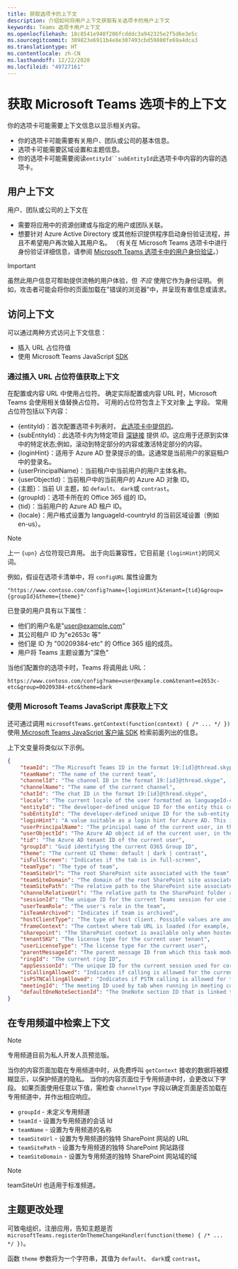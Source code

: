 ```yaml
---
title: 获取选项卡的上下文
description: 介绍如何将用户上下文获取有关选项卡的用户上下文
keywords: Teams 选项卡用户上下文
ms.openlocfilehash: 18c8541e948f206fcdddc3a942325e2f5d6e3e5c
ms.sourcegitcommit: 309823e6911b4e8e307493cbd59880fe69a4dca3
ms.translationtype: HT
ms.contentlocale: zh-CN
ms.lasthandoff: 12/22/2020
ms.locfileid: "49727161"
---
```

# <a name="get-context-for-your-microsoft-teams-tab"></a>获取 Microsoft Teams 选项卡的上下文

你的选项卡可能需要上下文信息以显示相关内容。

* 你的选项卡可能需要有关用户、团队或公司的基本信息。
* 选项卡可能需要区域设置和主题信息。
* 你的选项卡可能需要阅读`entityId``subEntityId`此选项卡中内容的内容的选项卡。

## <a name="user-context"></a>用户上下文

用户、团队或公司的上下文在

* 需要将应用中的资源创建或与指定的用户或团队关联。
* 想要针对 Azure Active Directory 或其他标识提供程序启动身份验证流程，并且不希望用户再次输入其用户名。 （有关在 Microsoft Teams 选项卡中进行身份验证详细信息，请参阅 [Microsoft Teams 选项卡中的用户身份验证](~/concepts/authentication/authentication.md)。）

> [!IMPORTANT]
> 虽然此用户信息可帮助提供流畅的用户体验，但 *不应* 使用它作为身份证明。 例如，攻击者可能会将你的页面加载在"错误的浏览器"中，并呈现有害信息或请求。

## <a name="accessing-context"></a>访问上下文

可以通过两种方式访问上下文信息：

* 插入 URL 占位符值
* 使用 Microsoft Teams JavaScript [SDK](/javascript/api/overview/msteams-client)

### <a name="getting-context-by-inserting-url-placeholder-values"></a>通过插入 URL 占位符值获取上下文

在配置或内容 URL 中使用占位符。 确定实际配置或内容 URL 时，Microsoft Teams 会使用相关值替换占位符。 可用的占位符包含上下文对象 [上](/javascript/api/@microsoft/teams-js/microsoftteams.context?view=msteams-client-js-latest&preserve-view=true) 字段。 常用占位符包括以下内容：

* {entityId}：首次配置选项卡列表时， [此选项卡中提供的](~/tabs/how-to/create-tab-pages/configuration-page.md)。
* {subEntityId}：此选项卡内为特定项目 [深链接](~/concepts/build-and-test/deep-links.md) 提供 _ID_。这应用于还原到实体中的特定状态;例如，滚动到特定部分的内容或激活特定部分的内容。
* {loginHint}：适用于 Azure AD 登录提示的值。这通常是当前用户的家庭租户中的登录名。
* {userPrincipalName}：当前租户中当前用户的用户主体名称。
* {userObjectId}：当前租户中的当前用户的 Azure AD 对象 ID。
* {主题}：当前 UI 主题，如 `default`、 `dark`或 `contrast`。
* {groupId}：选项卡所在的 Office 365 组的 ID。
* {tid}：当前用户的 Azure AD 租户 ID。
* {locale}：用户格式设置为 languageId-countryId 的当前区域设置（例如 en-us）。

>[!NOTE]
>上一 `{upn}` 占位符现已弃用。 出于向后兼容性，它目前是 `{loginHint}`的同义词。

例如，假设在选项卡清单中，将 `configURL` 属性设置为

`"https://www.contoso.com/config?name={loginHint}&tenant={tid}&group={groupId}&theme={theme}"`

已登录的用户具有以下属性：

* 他们的用户名是"user@example.com"
* 其公司租户 ID 为"e2653c 等"
* 他们是 ID 为 "00209384-etc" 的 Office 365 组的成员。
* 用户将 Teams 主题设置为"深色"

当他们配置你的选项卡时，Teams 将调用此 URL：

`https://www.contoso.com/config?name=user@example.com&tenant=e2653c-etc&group=00209384-etc&theme=dark`

### <a name="getting-context-by-using-the-microsoft-teams-javascript-library"></a>使用 Microsoft Teams JavaScript 库获取上下文

还可通过调用 `microsoftTeams.getContext(function(context) { /* ... */ })` 使用[ Microsoft Teams JavaScript 客户端 SDK](/javascript/api/overview/msteams-client) 检索前面列出的信息。

上下文变量将类似以下示例。

```json
{
    "teamId": "The Microsoft Teams ID in the format 19:[id]@thread.skype",
    "teamName": "The name of the current team",
    "channelId": "The channel ID in the format 19:[id]@thread.skype",
    "channelName": "The name of the current channel",
    "chatId": "The chat ID in the format 19:[id]@thread.skype",
    "locale": "The current locale of the user formatted as languageId-countryId (for example, en-us)",
    "entityId": "The developer-defined unique ID for the entity this content points to",
    "subEntityId": "The developer-defined unique ID for the sub-entity this content points to",
    "loginHint": "A value suitable as a login hint for Azure AD. This is usually the login name of the current user, in their home tenant",
    "userPrincipalName": "The principal name of the current user, in the current tenant",
    "userObjectId": "The Azure AD object id of the current user, in the current tenant",
    "tid": "The Azure AD tenant ID of the current user",
    "groupId": "Guid identifying the current O365 Group ID",
    "theme": "The current UI theme: default | dark | contrast",
    "isFullScreen": "Indicates if the tab is in full-screen",
    "teamType": "The type of team",
    "teamSiteUrl": "The root SharePoint site associated with the team",
    "teamSiteDomain": "The domain of the root SharePoint site associated with the team",
    "teamSitePath": "The relative path to the SharePoint site associated with the team",
    "channelRelativeUrl": "The relative path to the SharePoint folder associated with the channel",
    "sessionId": "The unique ID for the current Teams session for use in correlating telemetry data",
    "userTeamRole": "The user's role in the team",
    "isTeamArchived": "Indicates if team is archived",
    "hostClientType": "The type of host client. Possible values are android, ios, web, desktop, rigel",
    "frameContext": "The context where tab URL is loaded (for example, content, task, setting, remove, sidePanel)",
    "sharepoint": "The SharePoint context is available only when hosted in SharePoint",
    "tenantSKU": "The license type for the current user tenant",
    "userLicenseType": "The license type for the current user",
    "parentMessageId": "The parent message ID from which this task module is launched",
    "ringId": "The current ring ID",
    "appSessionId": "The unique ID for the current session used for correlating telemetry data",
    "isCallingAllowed": "Indicates if calling is allowed for the current logged in user",
    "isPSTNCallingAllowed": "Indicates if PSTN calling is allowed for the current logged in user",
    "meetingId": "The meeting ID used by tab when running in meeting context",
    "defaultOneNoteSectionId": "The OneNote section ID that is linked to the channel"
}
```

## <a name="retrieving-context-in-private-channels"></a>在专用频道中检索上下文

> [!Note]
> 专用频道目前为私人开发人员预览版。

当你的内容页面加载在专用频道中时，从免费呼叫 `getContext` 接收的数据将被模糊显示，以保护频道的隐私。 当你的内容页面位于专用频道中时，会更改以下字段。 如果页面使用任意以下值，需检查 `channelType` 字段以确定页面是否加载在专用频道中，并作出相应响应。

* `groupId` - 未定义专用频道
* `teamId` - 设置为专用频道的会话 Id
* `teamName` - 设置为专用频道的名称
* `teamSiteUrl` - 设置为专用频道的独特 SharePoint 网站的 URL
* `teamSitePath` - 设置为专用频道的独特 SharePoint 网站路径
* `teamSiteDomain` - 设置为专用频道的独特 SharePoint 网站域的域

> [!Note]
>  teamSiteUrl 也适用于标准频道。

## <a name="theme-change-handling"></a>主题更改处理

可致电组织，注册应用，告知主题是否 `microsoftTeams.registerOnThemeChangeHandler(function(theme) { /* ... */ })`。

函数 `theme` 参数将为一个字符串，其值为 `default`、 `dark`或 `contrast`。

